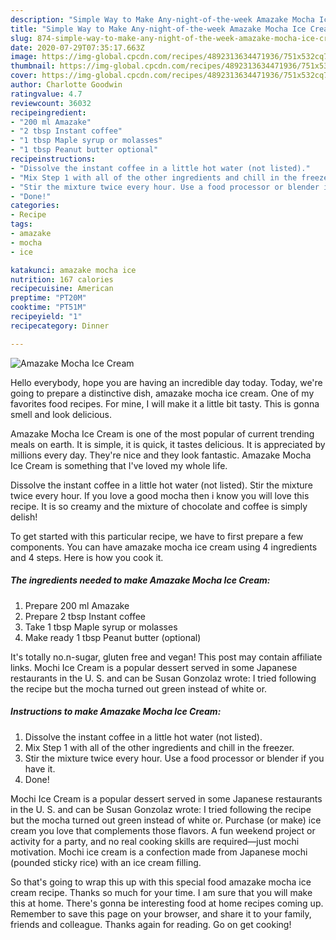 ```yaml
---
description: "Simple Way to Make Any-night-of-the-week Amazake Mocha Ice Cream"
title: "Simple Way to Make Any-night-of-the-week Amazake Mocha Ice Cream"
slug: 874-simple-way-to-make-any-night-of-the-week-amazake-mocha-ice-cream
date: 2020-07-29T07:35:17.663Z
image: https://img-global.cpcdn.com/recipes/4892313634471936/751x532cq70/amazake-mocha-ice-cream-recipe-main-photo.jpg
thumbnail: https://img-global.cpcdn.com/recipes/4892313634471936/751x532cq70/amazake-mocha-ice-cream-recipe-main-photo.jpg
cover: https://img-global.cpcdn.com/recipes/4892313634471936/751x532cq70/amazake-mocha-ice-cream-recipe-main-photo.jpg
author: Charlotte Goodwin
ratingvalue: 4.7
reviewcount: 36032
recipeingredient:
- "200 ml Amazake"
- "2 tbsp Instant coffee"
- "1 tbsp Maple syrup or molasses"
- "1 tbsp Peanut butter optional"
recipeinstructions:
- "Dissolve the instant coffee in a little hot water (not listed)."
- "Mix Step 1 with all of the other ingredients and chill in the freezer."
- "Stir the mixture twice every hour. Use a food processor or blender if you have it."
- "Done!"
categories:
- Recipe
tags:
- amazake
- mocha
- ice

katakunci: amazake mocha ice 
nutrition: 167 calories
recipecuisine: American
preptime: "PT20M"
cooktime: "PT51M"
recipeyield: "1"
recipecategory: Dinner

---
```



![Amazake Mocha Ice Cream](https://img-global.cpcdn.com/recipes/4892313634471936/751x532cq70/amazake-mocha-ice-cream-recipe-main-photo.jpg)

Hello everybody, hope you are having an incredible day today. Today, we're going to prepare a distinctive dish, amazake mocha ice cream. One of my favorites food recipes. For mine, I will make it a little bit tasty. This is gonna smell and look delicious.

Amazake Mocha Ice Cream is one of the most popular of current trending meals on earth. It is simple, it is quick, it tastes delicious. It is appreciated by millions every day. They're nice and they look fantastic. Amazake Mocha Ice Cream is something that I've loved my whole life.

Dissolve the instant coffee in a little hot water (not listed). Stir the mixture twice every hour. If you love a good mocha then i know you will love this recipe. It is so creamy and the mixture of chocolate and coffee is simply delish!


To get started with this particular recipe, we have to first prepare a few components. You can have amazake mocha ice cream using 4 ingredients and 4 steps. Here is how you cook it.

<!--inarticleads1-->

##### The ingredients needed to make Amazake Mocha Ice Cream:

1. Prepare 200 ml Amazake
1. Prepare 2 tbsp Instant coffee
1. Take 1 tbsp Maple syrup or molasses
1. Make ready 1 tbsp Peanut butter (optional)


It&#39;s totally no.n-sugar, gluten free and vegan! This post may contain affiliate links. Mochi Ice Cream is a popular dessert served in some Japanese restaurants in the U. S. and can be Susan Gonzolaz wrote: I tried following the recipe but the mocha turned out green instead of white or. 

<!--inarticleads2-->

##### Instructions to make Amazake Mocha Ice Cream:

1. Dissolve the instant coffee in a little hot water (not listed).
1. Mix Step 1 with all of the other ingredients and chill in the freezer.
1. Stir the mixture twice every hour. Use a food processor or blender if you have it.
1. Done!


Mochi Ice Cream is a popular dessert served in some Japanese restaurants in the U. S. and can be Susan Gonzolaz wrote: I tried following the recipe but the mocha turned out green instead of white or. Purchase (or make) ice cream you love that complements those flavors. A fun weekend project or activity for a party, and no real cooking skills are required—just mochi motivation. Mochi ice cream is a confection made from Japanese mochi (pounded sticky rice) with an ice cream filling. 

So that's going to wrap this up with this special food amazake mocha ice cream recipe. Thanks so much for your time. I am sure that you will make this at home. There's gonna be interesting food at home recipes coming up. Remember to save this page on your browser, and share it to your family, friends and colleague. Thanks again for reading. Go on get cooking!
